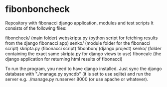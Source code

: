 fibonboncheck
=============

Repository with fibonacci django application, modules and test scripts
It consists of the following files:

fiboncheck/ (main folder)
  webskripta.py (python script for fetching results from the django fibonacci app)
  senko/ (module folder for the fibonacci script)
    skripta.py (fibonacci script)
  fibonbon/ (django project)
    senko/ (folder containing the exact same skripta.py for django views to use)
    fiboncalc (the django application for returning html results of fibonacci)
    
To run the program, you need to have django installed. Just sync the django database with "./manage.py syncdb"
(it is set to use sqlite) and run the server e.g. ./manage.py runserver 8000 (or use apache or whatever).